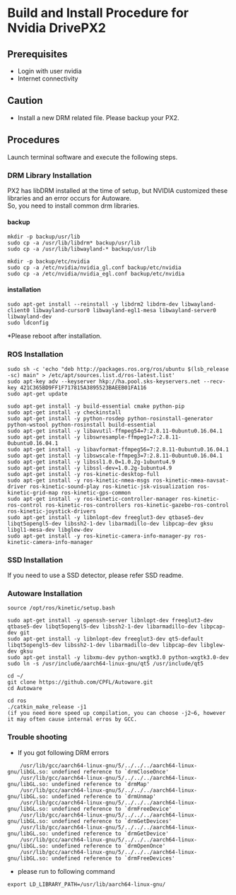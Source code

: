 # Build and Install Procedure for Nvidia DrivePX2
## Prerequisites
 - Login with user nvidia
 - Internet connectivity

## Caution
 - Install a new DRM related file. Please backup your PX2.

## Procedures
 Launch terminal software and execute the following steps.


### DRM Library Installation
 PX2 has libDRM installed at the time of setup, but NVIDIA customized these libraries and an error occurs for Autoware.  
 So, you need to install common drm libraries.


#### backup
    mkdir -p backup/usr/lib
    sudo cp -a /usr/lib/libdrm* backup/usr/lib
    sudo cp -a /usr/lib/libwayland-* backup/usr/lib

    mkdir -p backup/etc/nvidia
    sudo cp -a /etc/nvidia/nvidia_gl.conf backup/etc/nvidia
    sudo cp -a /etc/nvidia/nvidia_egl.conf backup/etc/nvidia

#### installation
    sudo apt-get install --reinstall -y libdrm2 libdrm-dev libwayland-client0 libwayland-cursor0 libwayland-egl1-mesa libwayland-server0 libwayland-dev
    sudo ldconfig
*Please reboot after installation.


###  ROS Installation
    sudo sh -c 'echo "deb http://packages.ros.org/ros/ubuntu $(lsb_release -sc) main" > /etc/apt/sources.list.d/ros-latest.list'
    sudo apt-key adv --keyserver hkp://ha.pool.sks-keyservers.net --recv-key 421C365BD9FF1F717815A3895523BAEEB01FA116
    sudo apt-get update

    sudo apt-get install -y build-essential cmake python-pip
    sudo apt-get install -y checkinstall
    sudo apt-get install -y python-rosdep python-rosinstall-generator python-wstool python-rosinstall build-essential
    sudo apt-get install -y libavutil-ffmpeg54=7:2.8.11-0ubuntu0.16.04.1
    sudo apt-get install -y libswresample-ffmpeg1=7:2.8.11-0ubuntu0.16.04.1
    sudo apt-get install -y libavformat-ffmpeg56=7:2.8.11-0ubuntu0.16.04.1
    sudo apt-get install -y libswscale-ffmpeg3=7:2.8.11-0ubuntu0.16.04.1
    sudo apt-get install -y libssl1.0.0=1.0.2g-1ubuntu4.9
    sudo apt-get install -y libssl-dev=1.0.2g-1ubuntu4.9
    sudo apt-get install -y ros-kinetic-desktop-full
    sudo apt-get install -y ros-kinetic-nmea-msgs ros-kinetic-nmea-navsat-driver ros-kinetic-sound-play ros-kinetic-jsk-visualization ros-kinetic-grid-map ros-kinetic-gps-common
    sudo apt-get install -y ros-kinetic-controller-manager ros-kinetic-ros-control ros-kinetic-ros-controllers ros-kinetic-gazebo-ros-control ros-kinetic-joystick-drivers
    sudo apt-get install -y libnlopt-dev freeglut3-dev qtbase5-dev libqt5opengl5-dev libssh2-1-dev libarmadillo-dev libpcap-dev gksu libgl1-mesa-dev libglew-dev
    sudo apt-get install -y ros-kinetic-camera-info-manager-py ros-kinetic-camera-info-manager

### SSD Installation
If you need to use a SSD detector, please refer SSD readme.

### Autoware Installation
    source /opt/ros/kinetic/setup.bash

    sudo apt-get install -y openssh-server libnlopt-dev freeglut3-dev qtbase5-dev libqt5opengl5-dev libssh2-1-dev libarmadillo-dev libpcap-dev git
    sudo apt-get install -y libnlopt-dev freeglut3-dev qt5-default libqt5opengl5-dev libssh2-1-dev libarmadillo-dev libpcap-dev libglew-dev gksu
    sudo apt-get install -y libxmu-dev python-wxgtk3.0 python-wxgtk3.0-dev
    sudo ln -s /usr/include/aarch64-linux-gnu/qt5 /usr/include/qt5

    cd ~/
    git clone https://github.com/CPFL/Autoware.git
    cd Autoware

    cd ros
    ./catkin_make_release -j1
    (if you need more speed up compilation, you can choose -j2~6, however it may often cause internal erros by GCC.


### Trouble shooting

- If you got following DRM errors
```
    /usr/lib/gcc/aarch64-linux-gnu/5/../../../aarch64-linux-gnu/libGL.so: undefined reference to `drmCloseOnce'
    /usr/lib/gcc/aarch64-linux-gnu/5/../../../aarch64-linux-gnu/libGL.so: undefined reference to `drmMap'
    /usr/lib/gcc/aarch64-linux-gnu/5/../../../aarch64-linux-gnu/libGL.so: undefined reference to `drmUnmap'
    /usr/lib/gcc/aarch64-linux-gnu/5/../../../aarch64-linux-gnu/libGL.so: undefined reference to `drmFreeDevice'
    /usr/lib/gcc/aarch64-linux-gnu/5/../../../aarch64-linux-gnu/libGL.so: undefined reference to `drmGetDevices'
    /usr/lib/gcc/aarch64-linux-gnu/5/../../../aarch64-linux-gnu/libGL.so: undefined reference to `drmGetDevice'
    /usr/lib/gcc/aarch64-linux-gnu/5/../../../aarch64-linux-gnu/libGL.so: undefined reference to `drmOpenOnce'
    /usr/lib/gcc/aarch64-linux-gnu/5/../../../aarch64-linux-gnu/libGL.so: undefined reference to `drmFreeDevices'
```
- please run to following command
```
export LD_LIBRARY_PATH=/usr/lib/aarch64-linux-gnu/
```
